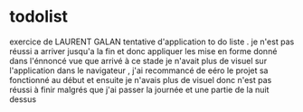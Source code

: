 # todolist
exercice de LAURENT GALAN tentative d'application to do liste . je n'est pas réussi a arriver jusqu'a la fin et donc appliquer les mise en forme donné dans l'énnoncé vue que arrivé à ce stade je n'avait plus de visuel sur l'application dans le navigateur , j'ai recommancé de eéro le projet sa fonctionné au début et ensuite je n'avais plus de visuel donc n'est pas réussi à finir malgrés que j'ai passer la journée et une partie de la nuit dessus 
